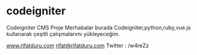 # codeigniter
Codeigniter CMS Proje
Merhabalar burada Codeigniter,python,ruby,vue.js kullanarak çeşitli çalışmalarımı yükleyeceğim.

www.rifatduru.com
rifat@rifatduru.com
Twitter : /w4reZz
